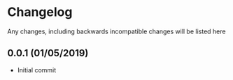 # Changelog

Any changes, including backwards incompatible changes will be listed here

## 0.0.1 (01/05/2019)

- Initial commit
